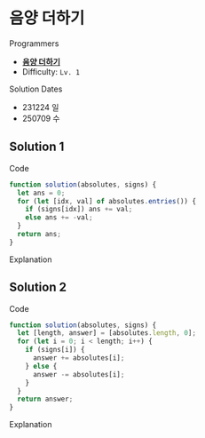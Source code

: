 # 음양 더하기

Programmers

- **[음양 더하기](https://school.programmers.co.kr/learn/courses/30/lessons/76501)**
- Difficulty: `Lv. 1`

Solution Dates

- 231224 일
- 250709 수

## Solution 1

Code

```javascript
function solution(absolutes, signs) {
  let ans = 0;
  for (let [idx, val] of absolutes.entries()) {
    if (signs[idx]) ans += val;
    else ans += -val;
  }
  return ans;
}
```

Explanation

## Solution 2

Code

```javascript
function solution(absolutes, signs) {
  let [length, answer] = [absolutes.length, 0];
  for (let i = 0; i < length; i++) {
    if (signs[i]) {
      answer += absolutes[i];
    } else {
      answer -= absolutes[i];
    }
  }
  return answer;
}
```

Explanation
